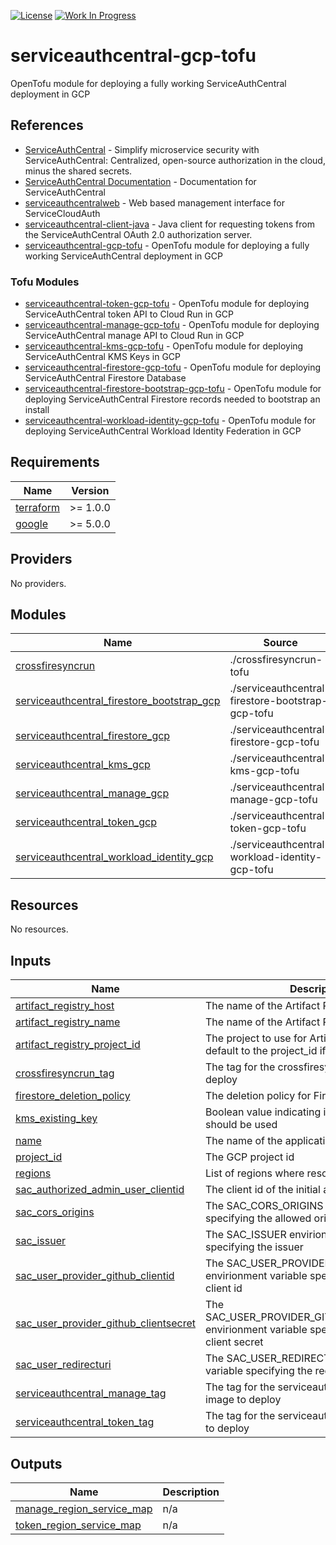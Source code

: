 [![License](https://img.shields.io/badge/License-Apache%202.0-blue.svg)](https://opensource.org/licenses/Apache-2.0) [![Work In Progress](https://img.shields.io/badge/Status-Work%20In%20Progress-yellow)](https://guide.unitvectorylabs.com/bestpractices/status/#work-in-progress)

# serviceauthcentral-gcp-tofu

OpenTofu module for deploying a fully working ServiceAuthCentral deployment in GCP

## References

- [ServiceAuthCentral](https://github.com/UnitVectorY-Labs/ServiceAuthCentral) - Simplify microservice security with ServiceAuthCentral: Centralized, open-source authorization in the cloud, minus the shared secrets.
- [ServiceAuthCentral Documentation](https://unitvectory-labs.github.io/ServiceAuthCentral/) - Documentation for ServiceAuthCentral
- [serviceauthcentralweb](https://github.com/UnitVectorY-Labs/serviceauthcentralweb) - Web based management interface for ServiceCloudAuth
- [serviceauthcentral-client-java](https://github.com/UnitVectorY-Labs/serviceauthcentral-client-java) - Java client for requesting tokens from the ServiceAuthCentral OAuth 2.0 authorization server.
- [serviceauthcentral-gcp-tofu](https://github.com/UnitVectorY-Labs/serviceauthcentral-gcp-tofu) - OpenTofu module for deploying a fully working ServiceAuthCentral deployment in GCP

### Tofu Modules

- [serviceauthcentral-token-gcp-tofu](https://github.com/UnitVectorY-Labs/serviceauthcentral-token-gcp-tofu) - OpenTofu module for deploying ServiceAuthCentral token API to Cloud Run in GCP
- [serviceauthcentral-manage-gcp-tofu](https://github.com/UnitVectorY-Labs/serviceauthcentral-manage-gcp-tofu) - OpenTofu module for deploying ServiceAuthCentral manage API to Cloud Run in GCP
- [serviceauthcentral-kms-gcp-tofu](https://github.com/UnitVectorY-Labs/serviceauthcentral-kms-gcp-tofu) - OpenTofu module for deploying ServiceAuthCentral KMS Keys in GCP
- [serviceauthcentral-firestore-gcp-tofu](https://github.com/UnitVectorY-Labs/serviceauthcentral-firestore-gcp-tofu) - OpenTofu module for deploying ServiceAuthCentral Firestore Database
- [serviceauthcentral-firestore-bootstrap-gcp-tofu](https://github.com/UnitVectorY-Labs/serviceauthcentral-firestore-bootstrap-gcp-tofu) - OpenTofu module for deploying ServiceAuthCentral Firestore records needed to bootstrap an install
- [serviceauthcentral-workload-identity-gcp-tofu](https://github.com/UnitVectorY-Labs/serviceauthcentral-workload-identity-gcp-tofu) - OpenTofu module for deploying ServiceAuthCentral Workload Identity Federation in GCP

<!-- BEGIN_TF_DOCS -->
## Requirements

| Name | Version |
|------|---------|
| <a name="requirement_terraform"></a> [terraform](#requirement\_terraform) | >= 1.0.0 |
| <a name="requirement_google"></a> [google](#requirement\_google) | >= 5.0.0 |

## Providers

No providers.

## Modules

| Name | Source | Version |
|------|--------|---------|
| <a name="module_crossfiresyncrun"></a> [crossfiresyncrun](#module\_crossfiresyncrun) | ./crossfiresyncrun-tofu | n/a |
| <a name="module_serviceauthcentral_firestore_bootstrap_gcp"></a> [serviceauthcentral\_firestore\_bootstrap\_gcp](#module\_serviceauthcentral\_firestore\_bootstrap\_gcp) | ./serviceauthcentral-firestore-bootstrap-gcp-tofu | n/a |
| <a name="module_serviceauthcentral_firestore_gcp"></a> [serviceauthcentral\_firestore\_gcp](#module\_serviceauthcentral\_firestore\_gcp) | ./serviceauthcentral-firestore-gcp-tofu | n/a |
| <a name="module_serviceauthcentral_kms_gcp"></a> [serviceauthcentral\_kms\_gcp](#module\_serviceauthcentral\_kms\_gcp) | ./serviceauthcentral-kms-gcp-tofu | n/a |
| <a name="module_serviceauthcentral_manage_gcp"></a> [serviceauthcentral\_manage\_gcp](#module\_serviceauthcentral\_manage\_gcp) | ./serviceauthcentral-manage-gcp-tofu | n/a |
| <a name="module_serviceauthcentral_token_gcp"></a> [serviceauthcentral\_token\_gcp](#module\_serviceauthcentral\_token\_gcp) | ./serviceauthcentral-token-gcp-tofu | n/a |
| <a name="module_serviceauthcentral_workload_identity_gcp"></a> [serviceauthcentral\_workload\_identity\_gcp](#module\_serviceauthcentral\_workload\_identity\_gcp) | ./serviceauthcentral-workload-identity-gcp-tofu | n/a |

## Resources

No resources.

## Inputs

| Name | Description | Type | Default | Required |
|------|-------------|------|---------|:--------:|
| <a name="input_artifact_registry_host"></a> [artifact\_registry\_host](#input\_artifact\_registry\_host) | The name of the Artifact Registry repository | `string` | `"us-docker.pkg.dev"` | no |
| <a name="input_artifact_registry_name"></a> [artifact\_registry\_name](#input\_artifact\_registry\_name) | The name of the Artifact Registry repository | `string` | n/a | yes |
| <a name="input_artifact_registry_project_id"></a> [artifact\_registry\_project\_id](#input\_artifact\_registry\_project\_id) | The project to use for Artifact Registry. Will default to the project\_id if not set. | `string` | `null` | no |
| <a name="input_crossfiresyncrun_tag"></a> [crossfiresyncrun\_tag](#input\_crossfiresyncrun\_tag) | The tag for the crossfiresyncrun image to deploy | `string` | `"dev"` | no |
| <a name="input_firestore_deletion_policy"></a> [firestore\_deletion\_policy](#input\_firestore\_deletion\_policy) | The deletion policy for Firestore databases | `string` | `"ABANDON"` | no |
| <a name="input_kms_existing_key"></a> [kms\_existing\_key](#input\_kms\_existing\_key) | Boolean value indicating if an existing KMS key should be used | `bool` | `false` | no |
| <a name="input_name"></a> [name](#input\_name) | The name of the application | `string` | `"serviceauthcentral"` | no |
| <a name="input_project_id"></a> [project\_id](#input\_project\_id) | The GCP project id | `string` | n/a | yes |
| <a name="input_regions"></a> [regions](#input\_regions) | List of regions where resources will be created | `list(string)` | n/a | yes |
| <a name="input_sac_authorized_admin_user_clientid"></a> [sac\_authorized\_admin\_user\_clientid](#input\_sac\_authorized\_admin\_user\_clientid) | The client id of the initial admin user | `string` | n/a | yes |
| <a name="input_sac_cors_origins"></a> [sac\_cors\_origins](#input\_sac\_cors\_origins) | The SAC\_CORS\_ORIGINS envirionment variable specifying the allowed origins | `string` | n/a | yes |
| <a name="input_sac_issuer"></a> [sac\_issuer](#input\_sac\_issuer) | The SAC\_ISSUER envirionment variable specifying the issuer | `string` | n/a | yes |
| <a name="input_sac_user_provider_github_clientid"></a> [sac\_user\_provider\_github\_clientid](#input\_sac\_user\_provider\_github\_clientid) | The SAC\_USER\_PROVIDER\_GITHUB\_CLIENTID envirionment variable specifying the GitHub client id | `string` | n/a | yes |
| <a name="input_sac_user_provider_github_clientsecret"></a> [sac\_user\_provider\_github\_clientsecret](#input\_sac\_user\_provider\_github\_clientsecret) | The SAC\_USER\_PROVIDER\_GITHUB\_CLIENTSECRET envirionment variable specifying the GitHub client secret | `string` | n/a | yes |
| <a name="input_sac_user_redirecturi"></a> [sac\_user\_redirecturi](#input\_sac\_user\_redirecturi) | The SAC\_USER\_REDIRECTURI envirionment variable specifying the redirect uri | `string` | n/a | yes |
| <a name="input_serviceauthcentral_manage_tag"></a> [serviceauthcentral\_manage\_tag](#input\_serviceauthcentral\_manage\_tag) | The tag for the serviceauthcentral manage image to deploy | `string` | `"dev"` | no |
| <a name="input_serviceauthcentral_token_tag"></a> [serviceauthcentral\_token\_tag](#input\_serviceauthcentral\_token\_tag) | The tag for the serviceauthcentral token image to deploy | `string` | `"dev"` | no |

## Outputs

| Name | Description |
|------|-------------|
| <a name="output_manage_region_service_map"></a> [manage\_region\_service\_map](#output\_manage\_region\_service\_map) | n/a |
| <a name="output_token_region_service_map"></a> [token\_region\_service\_map](#output\_token\_region\_service\_map) | n/a |
<!-- END_TF_DOCS -->

